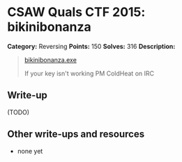 # CSAW Quals CTF 2015: bikinibonanza

**Category:** Reversing
**Points:** 150
**Solves:** 316
**Description:** 

> [bikinibonanza.exe](bikinibonanza.exe)
> 
> If your key isn't working PM ColdHeat on IRC

## Write-up

(TODO)

## Other write-ups and resources

* none yet